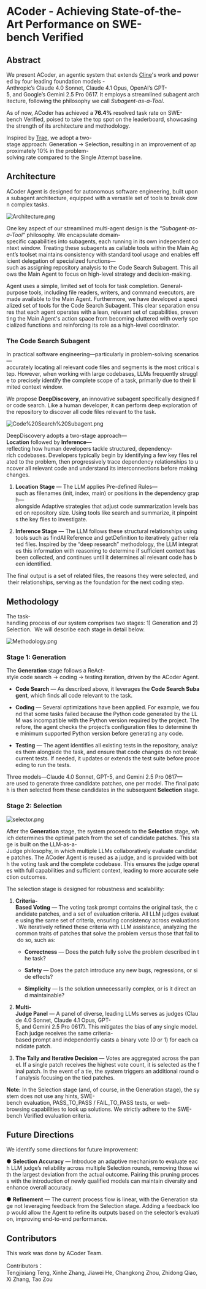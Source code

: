 # ACoder - Achieving State-of-the-Art Performance on SWE-bench Verified

## Abstract

We present ACoder, an agentic system that extends [Cline](https://github.com/cline/cline)'s work and powered by four leading foundation models - Anthropic’s Claude 4.0 Sonnet, Claude 4.1 Opus, OpenAI’s GPT\-5, and Google’s Gemini 2.5 Pro 0617. It employs a streamlined subagent architecture, following the philosophy we call _Subagent-as-a-Tool_.

As of now, ACoder has achieved a **76.4%** resolved task rate on SWE\-bench Verified, poised to take the top spot on the leaderboard, showcasing the strength of its architecture and methodology.

Inspired by [Trae](https://github.com/bytedance/trae-agent), we adopt a two\-stage approach: Generation → Selection, resulting in an improvement of approximately 10% in the problem-solving rate compared to the Single Attempt baseline.

## Architecture

ACoder Agent is designed for autonomous software engineering, built upon a subagent architecture, equipped with a versatile set of tools to break down complex tasks.

![Architecture.png](https://github.com/ACoder-AI/ACoder/blob/main/images/Architecture.png)

One key aspect of our streamlined multi-agent design is the _“Subagent-as-a-Tool”_ philosophy. We encapsulate domain-specific capabilities into subagents, each running in its own independent context window. Treating these subagents as callable tools within the Main Agent’s toolset maintains consistency with standard tool usage and enables efficient delegation of specialized functions—such as assigning repository analysis to the Code Search Subagent. This allows the Main Agent to focus on high-level strategy and decision-making.

Agent uses a simple, limited set of tools for task completion. General-purpose tools, including file readers, writers, and command executors, are made available to the Main Agent. Furthermore, we have developed a specialized set of tools for the Code Search Subagent. This clear separation ensures that each agent operates with a lean, relevant set of capabilities, preventing the Main Agent's action space from becoming cluttered with overly specialized functions and reinforcing its role as a high-level coordinator.

### The Code Search Subagent

In practical software engineering—particularly in problem-solving scenarios—accurately locating all relevant code files and segments is the most critical step. However, when working with large codebases, LLMs frequently struggle to precisely identify the complete scope of a task, primarily due to their limited context window.

We propose **DeepDiscovery**, an innovative subagent specifically designed for code search. Like a human developer, it can perform deep exploration of the repository to discover all code files relevant to the task.

![Code%20Search%20Subagent.png](https://github.com/ACoder-AI/ACoder/blob/main/images/Code%20Search%20Subagent.png)

DeepDiscovery adopts a two-stage approach—**Location** followed by **Inference**—reflecting how human developers tackle structured, dependency-rich codebases. Developers typically begin by identifying a few key files related to the problem, then progressively trace dependency relationships to uncover all relevant code and understand its interconnections before making changes.

1.  **Location Stage** — The LLM applies Pre-defined Rules—such as filenames (init, index, main) or positions in the dependency graph—alongside Adaptive strategies that adjust code summarization levels based on repository size. Using tools like search and summarize, it pinpoints the key files to investigate.
    
2.  **Inference Stage** — The LLM follows these structural relationships using tools such as findAllReference and getDefinition to iteratively gather related files. Inspired by the “deep research” methodology, the LLM integrates this information with reasoning to determine if sufficient context has been collected, and continues until it determines all relevant code has been identified.
    

The final output is a set of related files, the reasons they were selected, and their relationships, serving as the foundation for the next coding step.

## Methodology

The task-handling process of our system comprises two stages: 1) Generation and 2) Selection.  We will describe each stage in detail below.

![Methodology.png](https://github.com/ACoder-AI/ACoder/blob/main/images/Methodology.png)

### Stage 1: Generation

The **Generation** stage follows a ReAct-style code search → coding → testing iteration, driven by the ACoder Agent.

*   **Code Search** — As described above, it leverages the **Code Search Subagent**, which finds all code relevant to the task.
    
*   **Coding** — Several optimizations have been applied. For example, we found that some tasks failed because the Python code generated by the LLM was incompatible with the Python version required by the project. Therefore, the agent checks the project’s configuration files to determine the minimum supported Python version before generating any code.
    
*   **Testing** — The agent identifies all existing tests in the repository, analyzes them alongside the task, and ensure that code changes do not break current tests. If needed, it updates or extends the test suite before proceeding to run the tests.
    

Three models—Claude 4.0 Sonnet, GPT-5, and Gemini 2.5 Pro 0617—are used to generate three candidate patches, one per model. The final patch is then selected from these candidates in the subsequent **Selection** stage.

### Stage 2: Selection

![selector.png](https://github.com/ACoder-AI/ACoder/blob/main/images/selector.png)

After the **Generation** stage, the system proceeds to the **Selection** stage, which determines the optimal patch from the set of candidate patches. This stage is built on the LLM-as-a-Judge philosophy, in which multiple LLMs collaboratively evaluate candidate patches. The ACoder Agent is reused as a judge, and is provided with both the voting task and the complete codebase. This ensures the judge operates with full capabilities and sufficient context, leading to more accurate selection outcomes.

The selection stage is designed for robustness and scalability:

1.  **Criteria-Based Voting** — The voting task prompt contains the original task, the candidate patches, and a set of evaluation criteria. All LLM judges evaluate using the same set of criteria, ensuring consistency across evaluations. We iteratively refined these criteria with LLM assistance, analyzing the common traits of patches that solve the problem versus those that fail to do so, such as:
    
    *   **Correctness** — Does the patch fully solve the problem described in the task?
        
    *   **Safety** — Does the patch introduce any new bugs, regressions, or side effects?
        
    *   **Simplicity** — Is the solution unnecessarily complex, or is it direct and maintainable?
        
2.  **Multi-Judge Panel** — A panel of diverse, leading LLMs serves as judges (Claude 4.0 Sonnet, Claude 4.1 Opus, GPT-5, and Gemini 2.5 Pro 0617). This mitigates the bias of any single model. Each judge receives the same criteria-based prompt and independently casts a binary vote (0 or 1) for each candidate patch.
    
3.  **The Tally and Iterative Decision** — Votes are aggregated across the panel. If a single patch receives the highest vote count, it is selected as the final patch. In the event of a tie, the system triggers an additional round of analysis focusing on the tied patches.
    

**Note:** In the Selection stage (and, of course, in the Generation stage), the system does not use any hints, SWE-bench evaluation, PASS\_TO\_PASS / FAIL\_TO\_PASS tests, or web-browsing capabilities to look up solutions. We strictly adhere to the SWE-bench Verified evaluation criteria.

## Future Directions

We identify some directions for future improvement:

● **Selection Accuracy** — Introduce an adaptive mechanism to evaluate each LLM judge’s reliability across multiple Selection rounds, removing those with the largest deviation from the actual outcome. Pairing this pruning process with the introduction of newly qualified models can maintain diversity and enhance overall accuracy.

● **Refinement** — The current process flow is linear, with the Generation stage not leveraging feedback from the Selection stage. Adding a feedback loop would allow the Agent to refine its outputs based on the selector’s evaluation, improving end-to-end performance.

## Contributors

This work was done by ACoder Team.

Contributors：Tengjixiang Teng, Xinhe Zhang, Jiawei He, Changkong Zhou, Zhidong Qiao, Xi Zhang, Tao Zou
